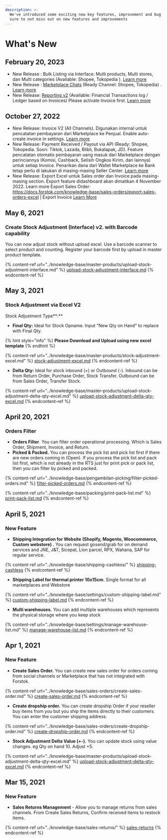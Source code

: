 ```yaml
---
description: >-
  We've introduced some exciting new key features, improvement and bug fixes. Be
  sure to not miss out on new features and improvements
---
```


# What's New

## February  20, 2023

* New Release : Bulk Listing via Interface: Multi products, Multi stores, dan Multi categories (Available: Shopee, Tokopedia ).  [Learn more](https://docs.forstok.com/knowledge-base/items/add-listing-v2-new)
* New Release : [Marketplace Chats](https://app.forstok.com/dashboard/chats) (Ready Channel: Shopee, Tokopedia) . [Learn more](https://docs.forstok.com/knowledge-base/forstok-chat-new)&#x20;
* New Release: [Reporting v2](https://app.forstok.com/dashboard/reporting) (Available: Financial Transactions log / Ledger based on Invoices) Please activate Invoice first. [Learn more](https://app.forstok.com/dashboard/settings/invoices)

## October 27, 2022

* New Release: Invoice V2 (All Channels). Digunakan internal untuk pencatatan pembayaran dari Marketplace ke Penjual. Enable auto-create invoice in settings. [Learn more](https://docs.forstok.com/knowledge-base/sales-invoices/invoice-overview)
* New Release: Payment Received / Payout via API (Ready: Shopee, Tokopedia. Soon: Tiktok, Lazada, Blibli, Bukalapak, JD). Feature pencatatan otomatis pembayaran uang masuk dari Marketplace dengan perinciannya (Komisi, Cashback, Selisih Ongkos Kirim, dan lainnya) untuk setiap Invoice. Penarikan dana dari Wallet Marketplace ke Bank tetap perlu di lakukan di masing-masing Seller Center. [Learn more](https://docs.forstok.com/knowledge-base/sales-invoices/payment-receive)
* New Release: Export Excel untuk Sales order dan Invoice pada masing-masing section. Export feature didashboard akan dimatikan 4 November 2022. Learn more Export Sales Order: https://docs.forstok.com/knowledge-base/sales-orders/export-sales-orders-excel | Export Invoice [Learn More](https://docs.forstok.com/knowledge-base/sales-invoices/export-invoice)

## May 6, 2021

### Create Stock Adjustment (Interface) v2. with Barcode capability

You can now adjust stock without upload excel. Use a barcode scanner to select product and counting. Register your barcode first by upload in master product template.

{% content-ref url="../knowledge-base/master-products/upload-stock-adjustment-interface.md" %}
[upload-stock-adjustment-interface.md](../knowledge-base/master-products/upload-stock-adjustment-interface.md)
{% endcontent-ref %}

## May 3, 2021

### Stock Adjustment via Excel V2

Stock Adjustment Type**:**&#x20;

* **Final Qty:** Ideal for Stock Opname. Input "New Qty on Hand" to replace with Final Qty.&#x20;

{% hint style="info" %}
**Please Download and Upload using new excel template**
{% endhint %}

{% content-ref url="../knowledge-base/master-products/stock-adjustment-excel.md" %}
[stock-adjustment-excel.md](../knowledge-base/master-products/stock-adjustment-excel.md)
{% endcontent-ref %}

* **Delta Qty:** Ideal for stock inbound (+) or Outbound (-). Inbound can be from Return Order, Purchase Order, Stock Transfer. Outbound can be from Sales Order, Transfer Stock.&#x20;

{% content-ref url="../knowledge-base/master-products/upload-stock-adjustment-delta-qty-excel.md" %}
[upload-stock-adjustment-delta-qty-excel.md](../knowledge-base/master-products/upload-stock-adjustment-delta-qty-excel.md)
{% endcontent-ref %}

## April 20, 2021

### Orders Filter

* **Orders Filter**. You can filter order operational processing. Which is Sales Order, Shipment, Invoice, and Return.
* **Picked & Packed.** You can process the pick list and pick list first if there are new orders coming in (Open). If you process the pick list and pack list first, which is not already in the RTS just for print pick or pack list, then you can filter by picked and packed.

{% content-ref url="../knowledge-base/pengambilan-picking/filter-picked-orders.md" %}
[filter-picked-orders.md](../knowledge-base/pengambilan-picking/filter-picked-orders.md)
{% endcontent-ref %}

{% content-ref url="../knowledge-base/packing/print-pack-list.md" %}
[print-pack-list.md](../knowledge-base/packing/print-pack-list.md)
{% endcontent-ref %}

## April 5, 2021

### New Feature

* **Shipping Integration for Website (Shopify, Magento, Woocommerce, Custom webstore) .** You can request gosend/grab for on demand services and JNE, J\&T, Sicepat, Lion parcel, RPX, Wahana, SAP for regular service.

{% content-ref url="../knowledge-base/shipping-cashless/" %}
[shipping-cashless](../knowledge-base/shipping-cashless/)
{% endcontent-ref %}

* **Shipping Label for thermal printer 10x15cm**. Single format for all marketplaces and Webstore&#x20;

{% content-ref url="../knowledge-base/settings/custom-shipping-label.md" %}
[custom-shipping-label.md](../knowledge-base/settings/custom-shipping-label.md)
{% endcontent-ref %}

* **Multi warehouses.** You can add multiple warehouses which represents the physical storage where you keep stock

{% content-ref url="../knowledge-base/settings/manage-warehouse-list.md" %}
[manage-warehouse-list.md](../knowledge-base/settings/manage-warehouse-list.md)
{% endcontent-ref %}

## Apr 1, 2021

### New Feature

* **Create Sales Order.** You can create new sales order for orders coming from social channels or Marketplace that has not integrated with Forstok.

{% content-ref url="../knowledge-base/sales-orders/create-sales-order.md" %}
[create-sales-order.md](../knowledge-base/sales-orders/create-sales-order.md)
{% endcontent-ref %}

* **Create dropship order.** You can create dropship Order if your reseller buy items from you but you ship the items directly to their customers. You can enter the customer shipping address.

{% content-ref url="../knowledge-base/sales-orders/create-dropship-order.md" %}
[create-dropship-order.md](../knowledge-base/sales-orders/create-dropship-order.md)
{% endcontent-ref %}

* **Stock Adjustment Delta Value (+-).** You can update stock using value changes. eg Qty on hand 10. Adjust +5.&#x20;

{% content-ref url="../knowledge-base/master-products/upload-stock-adjustment-delta-qty-excel.md" %}
[upload-stock-adjustment-delta-qty-excel.md](../knowledge-base/master-products/upload-stock-adjustment-delta-qty-excel.md)
{% endcontent-ref %}



## Mar 15, 2021

### New Feature

* **Sales Returns Management** - Allow you to manage returns from sales channels. From Create Sales Returns, Confirm received items to restock items.

{% content-ref url="../knowledge-base/sales-returns/" %}
[sales-returns](../knowledge-base/sales-returns/)
{% endcontent-ref %}

###

